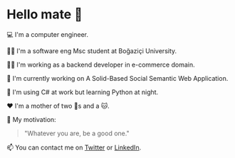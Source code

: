 # Hello mate 👋

:computer: I'm a computer engineer.  

:woman_student: I'm a software eng Msc student at Boğaziçi University.  

:woman_technologist: I'm working as a backend developer in e-commerce domain.  

:seedling: I'm currently working on A Solid-Based Social Semantic Web Application.

:dizzy: I'm using C# at work but learning Python at night.

:hearts: I'm a mother of two :dog:s and a :cat:.  

:speech_balloon: My motivation:
> "Whatever you are, be a good one."  

:mailbox: You can contact me on [Twitter](https://twitter.com/iremacildi) or [LinkedIn](https://www.linkedin.com/in/iremacildi/).
